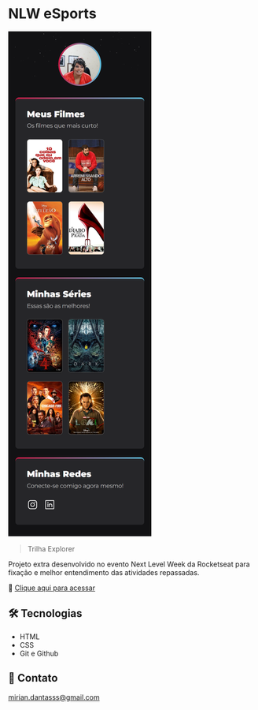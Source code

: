 # NLW eSports

![preview](./.github/Preview.png)

> Trilha Explorer

Projeto extra desenvolvido no evento Next Level Week da Rocketseat para fixação e melhor entendimento das atividades repassadas.

🔗 [Clique aqui para acessar](https://midantas.github.io/NLW-Esports-Explorer-Desafio-Extra/)

## 🛠️ Tecnologias

- HTML
- CSS
- Git e Github

## 💛 Contato

mirian.dantasss@gmail.com